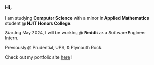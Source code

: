 ### Hi, 
I am studying **Computer Science** with a minor in **Applied Mathematics** student @ **NJIT Honors College**.  

Starting May 2024, I will be working @ **Reddit** as a Software Engineer Intern.  

Previously @ Prudential, UPS, & Plymouth Rock.

Check out my portfolio site [here](https://haleynpatel.com/) !

